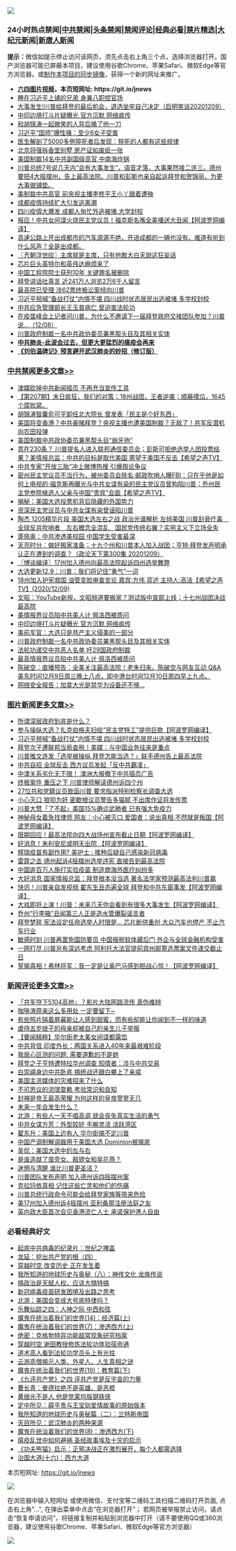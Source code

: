 ![](https://raw.githubusercontent.com/fqnews/bnews/master/64photo/fqnews-qr.jpg)

<div id="tt">
<h3>24小时热点禁闻|<a href="#%E4%B8%AD%E5%85%B1%E7%A6%81%E9%97%BB%E6%9B%B4%E5%A4%9A%E6%96%87%E7%AB%A0">中共禁闻</a>|<a href="#%E5%9B%BE%E7%89%87%E6%96%B0%E9%97%BB%E6%9B%B4%E5%A4%9A%E6%96%87%E7%AB%A0">头条禁闻</a>|<a href="#%E6%96%B0%E9%97%BB%E8%AF%84%E8%AE%BA%E6%9B%B4%E5%A4%9A%E6%96%87%E7%AB%A0">禁闻评论|<a href="#%E5%BF%85%E7%9C%8B%E7%BB%8F%E5%85%B8%E5%A5%BD%E6%96%87">经典必看|<a href="/video.md#%E7%A6%81%E7%89%87%E7%B2%BE%E9%80%89">禁片精选</a>|<a href="https://github.com/fqnews/djy/blob/master/gb/nf1351518.md#1">大纪元新闻</a>|<a href="https://github.com/fqnews/ntdtv/blob/master/gb/prog204.md#1">新唐人新闻</a></h3>
<div><b>提示：</b>微信如提示停止访问该网页，须先点击右上角三个点，选择浏览器打开。国产浏览器可能已屏蔽本项目，建议使用谷歌Chrome、苹果Safari、微软Edge等官方浏览器。或<a href="https://github.com/fqnews/bnews/blob/master/%E5%88%B6%E4%BD%9Cgit%E7%A6%81%E9%97%BB%E9%95%9C%E5%83%8F.md">制作本项目的同步镜像</a>，获得一个新的网址来推广。</div>
<ul>
<li><b><a href="http://d1.bdrive.tk/64.mp4" target="_blank">六四图片视频</a>，本页短网址: https://git.io/jnews</b></li>
<li><a href="/cnnews/20201209/1444769.md">睡在习近平上铺的兄弟 身兼八职控官场</a></li>
<li><a href="/bannedvideo/20201209/1444701.md">大事发生!川普给拜登的最后机会，退选坐牢自己决定（启明笑谈20201209）</a></li>
<li><a href="/cbnews/20201210/1445020.md">中印边境打斗片疑曝光 官方沉默 网络疯传</a></li>
<li><a href="/cnnews/20201210/1445067.md">和胡锦涛一起微笑的人背后捅了他一刀</a></li>
<li><a href="/cnnews/20201209/1444770.md">习近平“国师”爆性骚：至少6女子受害</a></li>
<li><a href="/health/20201209/1444691.md">医生解剖了5000多例猝死者后发现：猝死的人都有这些规律</a></li>
<li><a href="/baitai/20201209/1444695.md">北京将强拆香堂别墅 房产证如废纸一张</a></li>
<li><a href="/comments/20201209/1444711.md">美国制裁14名中共副国级高官 中南海炸锅</a></li>
<li><a href="/bannedvideo/20201209/1444887.md">川普总统7号说几天内“会有大事发生”，语音才落，大事果然接二连三。德州要把4大摇摆州，告上最高法院。川普和彭斯也亲自起诉拜登和贺锦丽，为更大事做铺垫。</a></li>
<li><a href="/cnnews/20201210/1444995.md">美制裁中共高官 前央视主播李修平王小丫跟着遭殃</a></li>
<li><a href="/bannedvideo/20201209/1444806.md">成都疫情持续扩大引发逃离潮</a></li>
<li><a href="/taiwannews/20201210/1444913.md">四川疫情大爆发 成都人匆忙外逃被堵.大学封校</a></li>
<li><a href="/cnnews/20201209/1444693.md">报应！中共女间谍火烧民主党议员！福克斯名嘴全美播送大丑闻【阿波罗网编译】</a></li>
<li><a href="/bannedvideo/20201210/1444910.md">高速公路上开出成都市的汽车源源不绝，开进成都的一辆也没有。难道有听到什么风声？全是出成都。</a></li>
<li><a href="/ssgc/20201210/1445002.md">〖兲朝浮世绘〗主席就是主席，只有他敢大白天說这狂妄话</a></li>
<li><a href="/cnnews/20201209/1444789.md">芯片巨头英特尔和英伟达麻烦来了</a></li>
<li><a href="/cnnews/20201209/1444771.md">中国工程院院士获刑10年 关键罪名被删除</a></li>
<li><a href="/bannedvideo/20201210/1444923.md">拜登讲话吐真言  近241万人浏览2万6千人留言</a></li>
<li><a href="/cnnews/20201210/1444981.md">最高院已受理 涉62票终极讼案倾向川普</a></li>
<li><a href="/topimagenews/20201210/1445098.md">习近平频喊“备战打仗”内情不堪 四川战时状态居民出逃被堵 多学校封校</a></li>
<li><a href="/cbnews/20201209/1444727.md">中共应急管理部长王玉普病亡 曾迫害法轮功</a></li>
<li><a href="/bannedvideo/20201209/1444732.md">在疫苗峰会上记者问川普，为什么不邀请下一届拜登政府交接团队参加？川普说…（12/08）</a></li>
<li><a href="/cbnews/20201210/1445018.md">川普政府制裁一名中共政协委员兼黑帮头目及其相关实体</a></li>
<li><b><a href="/comments/20200211/1275071.md" target="_blank">中共肺炎-此波会过去，但更大更猛烈的瘟疫会再来</a></b></li>
<li><b><a href="/comments/20200207/1272816.md" target="_blank">《刘伯温碑记》预言避开武汉肺炎的妙招（修订版）</a></b></li>
</ul>
</div>

<div class="catlist">
<h3><a href="/cbnews/" target="_blank">中共禁闻</a><span><a href="/cbnews/" target="_blank" rel="nofollow">更多文章>></a></span></h3>
<ul>
<li><a href="/cbnews/20201210/1445269.md" target="_blank">澳媒砍掉中共新闻插页 不再充当宣传工具</a></li>
<li><a href="/cbnews/20201210/1445268.md" target="_blank">【第207期】末日疯狂，我们的对策；18州战团，王者逆袭；顺藤摸瓜，1645个腐败窝。</a></li>
<li><a href="/cbnews/20201210/1445247.md" target="_blank">胡锦涛智囊俞可平卸任北大院长 曾发表「民主是个好东西」</a></li>
<li><a href="/cbnews/20201210/1445239.md" target="_blank">美国将变香港？中共豪赌拜登？央视主播也遭美国制裁？无敌了！共军反潜机向农田投弹</a></li>
<li><a href="/cbnews/20201210/1445237.md" target="_blank">美国制裁中共政协委员兼黑帮头目“崩牙驹”</a></li>
<li><a href="/cbnews/20201210/1445222.md" target="_blank">意在230条？ 川普提名人进入联邦通信委员会；彭斯可拒绝选举人团投票结果？美情报总监：中共的目标是取代美国 寄望于美国不反击【希望之声TV】</a></li>
<li><a href="/cbnews/20201210/1445212.md" target="_blank">中共专家“开放三胎”冲上微博热搜 引爆舆论争议</a></li>
<li><a href="/cbnews/20201210/1445184.md" target="_blank">密州民主党议员不当行为，被州委员会除名;邮政吹哨人曝FBI：只在乎他是如何上电视的;福克斯再曝光与中共女谍有染的民主党议员曾构陷川普；乔州民主党参院候选人父亲与中国“贵宾”会面【希望之声TV】</a></li>
<li><a href="/cbnews/20201210/1445173.md" target="_blank">揭秘：美国大选投票机背后隐藏的外国势力</a></li>
<li><a href="/cbnews/20201210/1445172.md" target="_blank">资深民主党议员与中共女谍有染曾诬陷川普</a></li>
<li><a href="/cbnews/20201210/1445158.md" target="_blank">陶杰 1205精华片段 美国大选左右之战 政治光谱解析  左倾美国 川普刮骨疗毒　全球反共吹哨者　左右概念全混乱　国民党传统右翼？实用主义下立场全失</a></li>
<li><a href="/cbnews/20201210/1445134.md" target="_blank">蓬佩奥：中共渗透美校园 中国学生受害最深</a></li>
<li><a href="/cbnews/20201210/1445118.md" target="_blank">天亮时分：做好搬家准备；十九个州和川普本人加入战团；亨特·拜登发声明承认正在遭到的调查？（政论天下第300集 20201209）</a></li>
<li><a href="/cbnews/20201210/1445114.md" target="_blank">〖博谈编译〗17州加入德州向最高法院起诉四州选举舞弊</a></li>
<li><a href="/cbnews/20201210/1445113.md" target="_blank">大选更新12.9：川普：我们将记住“勇气”一词</a></li>
<li><a href="/cbnews/20201210/1445107.md" target="_blank">18州加入护宪救国 油管变脸审查言论   嘉宾:方伟 蓝述 主持人:高洁【希望之声TV】(2020/12/09)</a></li>
<li><a href="/cbnews/20201210/1445081.md" target="_blank">文昭：YouTube新规，文昭频道要搬家？测试版中宣部上线；十七州战团决战最高院</a></li>
<li><a href="/cbnews/20201210/1445021.md" target="_blank">美情报界议员陷中共美人计 佩洛西被质问</a></li>
<li><a href="/cbnews/20201210/1445020.md" target="_blank">中印边境打斗片疑曝光 官方沉默 网络疯传</a></li>
<li><a href="/cbnews/20201210/1445019.md" target="_blank">美前军官：大选只是共产主义侵美的一部分</a></li>
<li><a href="/cbnews/20201210/1445018.md" target="_blank">川普政府制裁一名中共政协委员兼黑帮头目及其相关实体</a></li>
<li><a href="/cbnews/20201210/1445014.md" target="_blank">法轮功递交中共恶人名单 吁29国政府制裁</a></li>
<li><a href="/cbnews/20201210/1445013.md" target="_blank">最高情报界议员陷中共美人计 佩洛西被质问</a></li>
<li><a href="/cbnews/20201210/1445004.md" target="_blank">陈破空：直播预告：全美关注最高法院！老朱归来。陈破空与网友互动 Q&amp;A 美东时间12月9日周三晚上八点，即中港台时间12月10日周四早上九点。</a></li>
<li><a href="/cbnews/20201210/1444991.md" target="_blank">网络安全报告：加拿大光是禁华为设备还不够…</a></li>

</ul>
</div>
<div class="catlist">
<h3><a href="/topimagenews/" target="_blank">图片新闻</a><span><a href="/topimagenews/" target="_blank" rel="nofollow">更多文章>></a></span></h3>
<ul>
<li><a href="/topimagenews/20201210/1445210.md" target="_blank">所谓深层政府到底是什么？</a></li>
<li><a href="/topimagenews/20201210/1445168.md" target="_blank">参与操纵大选？扎克伯格夫妇给“民主党特工”提供巨款【阿波罗网编译】</a></li>
<li><a href="/topimagenews/20201210/1445098.md" target="_blank">习近平频喊“备战打仗”内情不堪 四川战时状态居民出逃被堵 多学校封校</a></li>
<li><a href="/topimagenews/20201210/1445083.md" target="_blank">拜登次子遭联邦当局查税！美媒：与中国业务往来是重点</a></li>
<li><a href="/topimagenews/20201210/1445054.md" target="_blank">川普推文连发「选举被操纵 拜登怎能当选？」联手德州告上最高法院</a></li>
<li><a href="/topimagenews/20201210/1445053.md" target="_blank">中共自招 全球反击 西方议员发起「反中共霸凌」</a></li>
<li><a href="/topimagenews/20201210/1444980.md" target="_blank">中澳关系劣化无下限！ 澳洲大报撤下中共插页广告</a></li>
<li><a href="/topimagenews/20201210/1444979.md" target="_blank">终极案件 重压之下 川普律师解读德州诉四个州</a></li>
<li><a href="/topimagenews/20201210/1444978.md" target="_blank">27位共和党籍议员致函川普 要求指派特别检察长调查大选</a></li>
<li><a href="/topimagenews/20201210/1444959.md" target="_blank">小心灭口 狼狈为奸 密歇根议员警告多猫腻 不出席作证将发传票</a></li>
<li><a href="/topimagenews/20201210/1444958.md" target="_blank">川普大赞「了不起」美国15%确诊武肺者 已有强大免疫力</a></li>
<li><a href="/topimagenews/20201209/1444602.md" target="_blank">神秘母女着急找律师 网友：小心被灭口 爱国者：说出真相 不然就是叛国【阿波罗网编译】</a></li>
<li><a href="/topimagenews/20201209/1444582.md" target="_blank">限期回应！最高法院向四大战场州宣布截止日期【阿波罗网编译】</a></li>
<li><a href="/topimagenews/20201209/1444542.md" target="_blank">好消息！朱利安尼或明天出院 【阿波罗网编译】</a></li>
<li><a href="/topimagenews/20201209/1444375.md" target="_blank">辉瑞疫苗有副作用? 美护士 : 接种后疑自己感染新冠病毒</a></li>
<li><a href="/topimagenews/20201209/1444374.md" target="_blank">雷霆之击 德州起诉4摇摆州选举违宪 直接告到最高法院</a></li>
<li><a href="/topimagenews/20201209/1444363.md" target="_blank">中国逾百万人施打实验疫苗 制造商海外医疗纠纷多</a></li>
<li><a href="/topimagenews/20201208/1444195.md" target="_blank">大好消息 国家情报总监：拜登根本没当选 著名法学家预测最高法判川普赢</a></li>
<li><a href="/topimagenews/20201208/1444081.md" target="_blank">快讯！川普亲自发视频 翟东生丑态遍全球 拜登和中共东窗事发【阿波罗网编译】</a></li>
<li><a href="/topimagenews/20201208/1443990.md" target="_blank">大戏即将上演！川普：未来几天你会看到有很多大事发生【阿波罗网编译】</a></li>
<li><a href="/topimagenews/20201208/1443834.md" target="_blank">乔州“行李箱”丑闻第三人正是造水管爆裂谣言者</a></li>
<li><a href="/topimagenews/20201208/1443820.md" target="_blank">拜登梦碎 宪法设定任命选举人时限是&#8230; 芯片断供重创 大众汽车也停产 不止汽车行业</a></li>
<li><a href="/topimagenews/20201208/1443779.md" target="_blank">敏感时刻 川普再罢免国防要员 中国报税软体藏后门 外企与全球金融机构受害</a></li>
<li><a href="/topimagenews/20201208/1443753.md" target="_blank">一网打尽 川普另有深远考虑 阿利托大法官提前宾州邮寄选票案文件递交截止日</a></li>
<li><a href="/topimagenews/20201207/1443560.md" target="_blank">誓揭真相！弗林将军：我一定是让奥巴马感到胆战心惊！【阿波罗网编译】</a></li>

</ul>
</div>
<div class="catlist">
<h3><a href="/comments/" target="_blank">新闻评论</a><span><a href="/comments/" target="_blank" rel="nofollow">更多文章>></a></span></h3>
<ul>
<li><a href="/comments/20201210/1445274.md" target="_blank">「共军夺下5104高地」？影片大陆网路流传 真伪难辨</a></li>
<li><a href="/comments/20201210/1445273.md" target="_blank">咖啡渣原来这么多用处 一定要留下~</a></li>
<li><a href="/comments/20201210/1445262.md" target="_blank">有些照片隔着屏幕能让人感到甜蜜，而有些却能让你闻到不一样的味道</a></li>
<li><a href="/comments/20201210/1445261.md" target="_blank">虐待五岁继子的母亲却被自己的亲生儿子举报</a></li>
<li><a href="/comments/20201210/1445248.md" target="_blank">【要闻精粹】华尔街老太美女间谍都露馅</a></li>
<li><a href="/comments/20201210/1445240.md" target="_blank">中共背信 印度外长：两国关系进入40年来最艰难阶段</a></li>
<li><a href="/comments/20201210/1445226.md" target="_blank">我居心叵测的问题: 需要道歉的不是她</a></li>
<li><a href="/comments/20201210/1445219.md" target="_blank">拜登之子亨特遭特拉华州调查 知情者：涉与中共交易</a></li>
<li><a href="/comments/20201210/1445218.md" target="_blank">白崇禧身边中共卧底 搞统战还跟白攀上了亲戚</a></li>
<li><a href="/comments/20201210/1445216.md" target="_blank">美国主流媒体的灾难招来了什么</a></li>
<li><a href="/comments/20201210/1445215.md" target="_blank">不可思议的流氓耍赖 考验常识和良知</a></li>
<li><a href="/comments/20201210/1445208.md" target="_blank">封禅是帝王最高荣耀 为何这样的皇帝寥寥无几</a></li>
<li><a href="/comments/20201210/1445204.md" target="_blank">未来一年会发生什么？</a></li>
<li><a href="/comments/20201210/1445203.md" target="_blank">北游：有些人一天不唱高调 就会丧失真实生活的勇气</a></li>
<li><a href="/comments/20201210/1445202.md" target="_blank">中共女谍方芳：外型姣好 手腕灵活 活跃湾区</a></li>
<li><a href="/comments/20201210/1445201.md" target="_blank">翟东升：美国上边有人 华尔街搞不定川普</a></li>
<li><a href="/comments/20201210/1445200.md" target="_blank">中国产调制解调器用于美国大选 Dominion被揭底</a></li>
<li><a href="/comments/20201210/1445199.md" target="_blank">吴侃：美国大选中的左与右</a></li>
<li><a href="/comments/20201210/1445177.md" target="_blank">是谁造就了蛋壳女、敲锣女和吴花燕？</a></li>
<li><a href="/comments/20201210/1445176.md" target="_blank">迷惘与清醒 谁比川普更圣洁？</a></li>
<li><a href="/comments/20201210/1445155.md" target="_blank">川普团队发布声明 加入德州诉四摇摆州案</a></li>
<li><a href="/comments/20201210/1445149.md" target="_blank">克拉玛依真相 记住这些亡灵和他们的伤痛</a></li>
<li><a href="/comments/20201210/1445148.md" target="_blank">川普总统行政命令可能会给拜登家族等带来危险</a></li>
<li><a href="/comments/20201210/1445132.md" target="_blank">美17州加入德州诉4摇摆州 亚利桑那注册法庭之友</a></li>
<li><a href="/comments/20201210/1445131.md" target="_blank">英内政大臣首次会见香港流亡人士 承诺保护港人自由</a></li>

</ul>
</div>

<div class="catlist">
<h3>必看经典好文</h3>
<ul>
<li><a href="/comments/20200702/1354076.md" target="_blank">起底中共病毒的纪录片：世纪之掩盖</a></li>
<li><a href="/comments/20200930/1405812.md" target="_blank">龙延：挖出共产党的根（四）</a></li>
<li><a href="/comments/20200626/1259925.md" target="_blank">穿越时空 改变历史 正在发生着</a></li>
<li><a href="/topimagenews/20180225/905380.md" target="_blank">我所知道的地球历史与奥秘（八）：神传文化 龙族传说</a></li>
<li><a href="/comments/20200814/1379994.md" target="_blank">搞政治是天赋人权，应该大搞特搞</a></li>
<li><a href="/comments/20200917/1029129.md" target="_blank">新冠病毒疫苗研发困境及出路之思考</a></li>
<li><a href="/comments/20200712/1359488.md" target="_blank">北游：美国会变成大号底特律吗？</a></li>
<li><a href="/tculture/20190101/791144.md" target="_blank">乐舞仙踪之四：人神之际 中西和弦</a></li>
<li><a href="/topimagenews/20180605/953415.md" target="_blank">魔鬼在统治着我们的世界(14)：经济篇(上)</a></li>
<li><a href="/topimagenews/20180527/948369.md" target="_blank">魔鬼在统治着我们的世界(7)：渗透西方(上)</a></li>
<li><a href="/comments/20200705/783265.md" target="_blank">绝密：克格勃特异功能超常现象研究档案</a></li>
<li><a href="/comments/20200511/1322384.md" target="_blank">穿越时空 谢田教授修炼法轮功体验宿命通</a></li>
<li><a href="/comments/20200227/1284657.md" target="_blank">道术高人看到法轮功学员头上有光柱</a></li>
<li><a href="/comments/20200919/82684.md" target="_blank">云游高僧揭示人类、外星人、人生真相之谜</a></li>
<li><a href="/comments/20180716/972458.md" target="_blank">魔鬼在统治着我们的世界(19)：教育篇(下)</a></li>
<li><a href="/bookonline/20131116/201053.md" target="_blank">《九评共产党》之四 评共产党是反宇宙的力量</a></li>
<li><a href="/comments/20180726/727420.md" target="_blank">曹长青：曼德拉绝不是英雄，是恶棍</a></li>
<li><a href="/lifebaike/20190522/1131765.md" target="_blank">黄继光不是人 他是党莱坞版钢铁侠</a></li>
<li><a href="/comments/20200616/1345658.md" target="_blank">定中所见：薛平贵与王宝钏爱情故事的原始版本</a></li>
<li><a href="/tculture/xiulian/20170614/774347.md" target="_blank">我所知道的地球历史与奥秘篇（二）：兰特斯帝国</a></li>
<li><a href="/comments/20200816/1381123.md" target="_blank">天目所见：武汉肺炎的两种来源</a></li>
<li><a href="/topimagenews/20180527/948714.md" target="_blank">魔鬼在统治着我们的世界(8)：渗透西方(下)</a></li>
<li><a href="/comments/20200618/1346823.md" target="_blank">瘟疫乱世中如何避祸 圣经故事埃及十灾的启示</a></li>
<li><a href="/comments/20200308/1290182.md" target="_blank">《功夫熊猫》启示：正邪决战正在激烈展开，每个人都需选择</a></li>
<li><a href="/comments/20201110/1428663.md" target="_blank">治国大道(十六)：西方大道</a></li>

</ul>
</div>

本页短网址: https://git.io/jnews

![](https://raw.githubusercontent.com/fqnews/bnews/master/64photo/fqnews-qr.jpg)

在浏览器中输入短网址 或使用微信、支付宝等二维码工具扫描二维码打开页面, 点击右上角"...", 在弹出菜单中点击“在浏览器打开”； 若网页被举报禁止访问，请点击“恢复申请访问”，将链接复制并粘贴到浏览器中打开（请不要使用QQ或360浏览器，建议使用谷歌Chrome、苹果Safari、微软Edge等官方浏览器）

![](https://raw.githubusercontent.com/fqnews/bnews/master/64photo/wx.jpg)